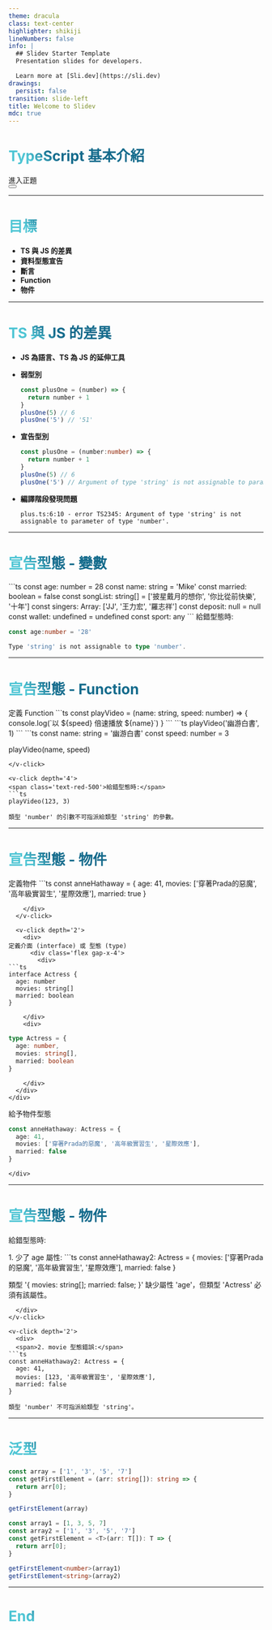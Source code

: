 ```yaml
---
theme: dracula
class: text-center
highlighter: shikiji
lineNumbers: false
info: |
  ## Slidev Starter Template
  Presentation slides for developers.

  Learn more at [Sli.dev](https://sli.dev)
drawings:
  persist: false
transition: slide-left
title: Welcome to Slidev
mdc: true
---
```


# TypeScript 基本介紹

<div class="pt-12">
  <span @click="$slidev.nav.next" class="px-2 py-1 rounded cursor-pointer" hover="bg-white bg-opacity-10">
    進入正題 <carbon:arrow-right class="inline"/>
  </span>
</div>

<div class="abs-br m-6 flex gap-2">
  <button @click="$slidev.nav.openInEditor()" title="Open in Editor" class="text-xl slidev-icon-btn opacity-50 !border-none !hover:text-white">
    <carbon:edit />
  </button>
  <a href="https://github.com/slidevjs/slidev" target="_blank" alt="GitHub" title="Open in GitHub"
    class="text-xl slidev-icon-btn opacity-50 !border-none !hover:text-white">
    <carbon-logo-github />
  </a>
</div>

---

# 目標

-  **TS 與 JS 的差異**
- **資料型態宣告**
- **斷言**
- **Function**
- **物件**

<style>
h1 {
  background-color: #2B90B6;
  background-image: linear-gradient(45deg, #4EC5D4 10%, #146b8c 20%);
  background-size: 100%;
  -webkit-background-clip: text;
  -moz-background-clip: text;
  -webkit-text-fill-color: transparent;
  -moz-text-fill-color: transparent;
}
</style>

---

# TS 與 JS 的差異

- **JS 為語言、TS 為 JS 的延伸工具**
- **弱型別**
  ```js
  const plusOne = (number) => {
    return number + 1
  }
  plusOne(5) // 6
  plusOne('5') // '51'
  ```

- **宣告型別**
  ```ts
  const plusOne = (number:number) => {
    return number + 1
  }
  plusOne(5) // 6
  plusOne('5') // Argument of type 'string' is not assignable to parameter of type 'number'.
  ```

- **編譯階段發現問題**
  ```
  plus.ts:6:10 - error TS2345: Argument of type 'string' is not assignable to parameter of type 'number'.
  ```

---

# 宣告型態 - 變數

<v-click>
```ts
const age: number = 28
const name: string = 'Mike'
const married: boolean = false
const songList: string[] = ['披星戴月的想你', '你比從前快樂', '十年']
const singers: Array<string>: ['JJ', '王力宏', '羅志祥']
const deposit: null = null
const wallet: undefined = undefined
const sport: any
```
</v-click>
<v-click depth='2'>
<span class='text-red-500'>給錯型態時:</span>

```ts
const age:number = '28'

Type 'string' is not assignable to type 'number'.
```
</v-click>

---

# 宣告型態 - Function

<v-click>
定義 Function
```ts
const playVideo = (name: string, speed: number) => {
  console.log(`以 ${speed} 倍速播放 ${name}`)
}
```
</v-click>

<v-click depth='2'>
```ts
playVideo('幽游白書', 1)
```
</v-click>

<v-click depth='3'>
```ts
const name: string = '幽游白書'
const speed: number = 3

playVideo(name, speed)
```
</v-click>

<v-click depth='4'>
<span class='text-red-500'>給錯型態時:</span>
```ts
playVideo(123, 3)

類型 'number' 的引數不可指派給類型 'string' 的參數。
```
</v-click>

---

# 宣告型態 - 物件

<div class='flex gap-x-10'>
  <v-click depth='1'>
    <div>
定義物件
```ts
const anneHathaway = {
  age: 41,
  movies: ['穿著Prada的惡魔', '高年級實習生', '星際效應'],
  married: true
}

```
    </div>
  </v-click>

  <v-click depth='2'>
    <div>
定義介面 (interface) 或 型態 (type)
      <div class='flex gap-x-4'>
        <div>
```ts
interface Actress {
  age: number
  movies: string[]
  married: boolean
}
```
        </div>
        <div>
```ts
type Actress = {
  age: number,
  movies: string[],
  married: boolean
}
```
        </div>
      </div>
    </div>
  </v-click>
</div>

<v-click depth='4'>
  <span>給予物件型態</span>
  <div class='flex gap-x-10'>
    <div>

```ts
const anneHathaway: Actress = {
  age: 41,
  movies: ['穿著Prada的惡魔', '高年級實習生', '星際效應'],
  married: false
}
```
    </div>
  </div>
</v-click>

---

# 宣告型態 - 物件

<span class='text-red-500'>給錯型態時:</span>

<v-click>
  <div>
  <span>1. 少了 age 屬性:</span>
```ts
const anneHathaway2: Actress = {
  movies: ['穿著Prada的惡魔', '高年級實習生', '星際效應'],
  married: false
}

類型 '{ movies: string[]; married: false; }' 缺少屬性 'age'，但類型 'Actress' 必須有該屬性。
```
  </div>
</v-click>

<v-click depth='2'>
  <div>
  <span>2. movie 型態錯誤:</span>
```ts
const anneHathaway2: Actress = {
  age: 41,
  movies: [123, '高年級實習生', '星際效應'],
  married: false
}

類型 'number' 不可指派給類型 'string'。
```
  </div>
</v-click>

---

# 泛型

```ts
const array = ['1', '3', '5', '7']
const getFirstElement = (arr: string[]): string => {
  return arr[0];
}

getFirstElement(array)
```

<v-click dept='2'>

```ts
const array1 = [1, 3, 5, 7]
const array2 = ['1', '3', '5', '7']
const getFirstElement = <T>(arr: T[]): T => {
  return arr[0];
}

getFirstElement<number>(array1)
getFirstElement<string>(array2)
```
</v-click>

---

<div class='flex justify-center items-center h-full w-full'>
  <h1>End</h1>
</div>